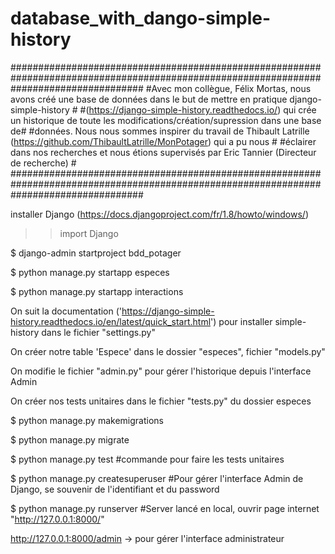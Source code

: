 # database_with_dango-simple-history

########################################################################################################################################
#Avec mon collègue, Félix Mortas, nous avons créé une base de données dans le but de mettre en pratique django-simple-history          # #(https://django-simple-history.readthedocs.io/) qui crée un historique de toute les modifications/création/supression dans une base de# #données. Nous nous sommes inspirer du travail de Thibault Latrille (https://github.com/ThibaultLatrille/MonPotager) qui a pu nous     # #éclairer dans nos recherches et nous étions supervisés par Eric Tannier (Directeur de recherche)                                      #
########################################################################################################################################

installer Django (https://docs.djangoproject.com/fr/1.8/howto/windows/)                                                               

>> import Django

$ django-admin startproject bdd_potager

$ python manage.py startapp especes

$ python manage.py startapp interactions

On suit la documentation ('https://django-simple-history.readthedocs.io/en/latest/quick_start.html') pour installer simple-history dans le fichier "settings.py"

On créer notre table 'Espece' dans le dossier "especes", fichier "models.py"

On modifie le fichier "admin.py" pour gérer l'historique depuis l'interface Admin

On créer nos tests unitaires dans le fichier "tests.py" du dossier especes

$ python manage.py makemigrations 

$ python manage.py migrate

$ python manage.py test #commande pour faire les tests unitaires

$ python manage.py createsuperuser #Pour gérer l'interface Admin de Django, se souvenir de l'identifiant et du password

$ python manage.py runserver #Server lancé en local, ouvrir page internet "http://127.0.0.1:8000/"

http://127.0.0.1:8000/admin -> pour gérer l'interface administrateur

